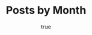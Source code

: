 ---
title: "Posts by Month"
permalink: /month-archive/
layout: posts-monthly
author_profile: true
classes: wide
entries_layout: grid
sidebar:
  - title: "Topics"
    nav: my-sidebar
author:
  name     : "Pradeep"
  avatar   : "/assets/images/bio.jpg"
  bio      : "Be Curious!"
  location : "Bangalore, India"
  links:
    - label: "Email"
      icon: "fas fa-fw fa-envelope-square"
      url: "mailto:gaddepradeep@gmail.com"
    - label: "Website"
      icon: "fas fa-fw fa-link"
      url: "https://pradeepgadde.com"
    - label: "LinkedIn"
      icon: "fab fa-fw fa-linkedin"
      url: "https://www.linkedin.com/in/gaddepradeep/"
    - label: "GitHub"
      icon: "fab fa-fw fa-github-square"
      url: "https://github.com/pradeepgadde/"
    - label: "Google Cloud Skills Boost"
      icon: "fas fa-fw fa-link"
      url: "https://www.cloudskillsboost.google/public_profiles/1a13c946-f39c-4f08-b6cb-aa47a9df2e81"
---